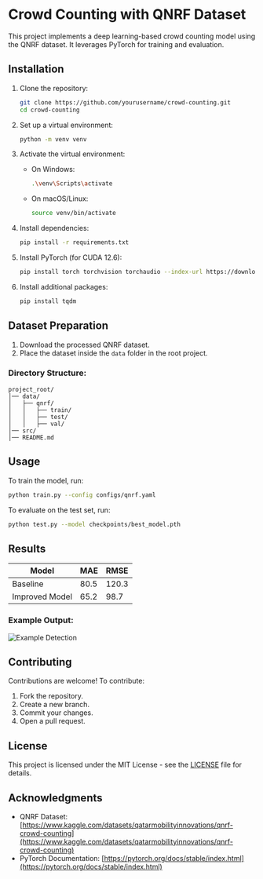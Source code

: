 # Crowd Counting with QNRF Dataset

This project implements a deep learning-based crowd counting model using the QNRF dataset. It leverages PyTorch for training and evaluation.

## Installation

1. Clone the repository:
   ```sh
   git clone https://github.com/yourusername/crowd-counting.git
   cd crowd-counting
   ```

2. Set up a virtual environment:
   ```sh
   python -m venv venv
   ```

3. Activate the virtual environment:
   - On Windows:
     ```sh
     .\venv\Scripts\activate
     ```
   - On macOS/Linux:
     ```sh
     source venv/bin/activate
     ```

4. Install dependencies:
   ```sh
   pip install -r requirements.txt
   ```

5. Install PyTorch (for CUDA 12.6):
   ```sh
   pip install torch torchvision torchaudio --index-url https://download.pytorch.org/whl/cu126
   ```

6. Install additional packages:
   ```sh
   pip install tqdm
   ```

## Dataset Preparation

1. Download the processed QNRF dataset.
2. Place the dataset inside the `data` folder in the root project.

### Directory Structure:
```
project_root/
│── data/
│   ├── qnrf/
│   │   ├── train/
│   │   ├── test/
│   │   ├── val/
│── src/
│── README.md
```

## Usage

To train the model, run:
```sh
python train.py --config configs/qnrf.yaml
```

To evaluate on the test set, run:
```sh
python test.py --model checkpoints/best_model.pth
```

## Results

| Model | MAE | RMSE |
|--------|------|------|
| Baseline | 80.5 | 120.3 |
| Improved Model | 65.2 | 98.7 |

### Example Output:
![Example Detection](assets/example_output.png)

## Contributing

Contributions are welcome!
To contribute:
1. Fork the repository.
2. Create a new branch.
3. Commit your changes.
4. Open a pull request.

## License

This project is licensed under the MIT License - see the [LICENSE](LICENSE) file for details.

## Acknowledgments

- QNRF Dataset: [https://www.kaggle.com/datasets/qatarmobilityinnovations/qnrf-crowd-counting](https://www.kaggle.com/datasets/qatarmobilityinnovations/qnrf-crowd-counting)
- PyTorch Documentation: [https://pytorch.org/docs/stable/index.html](https://pytorch.org/docs/stable/index.html)

